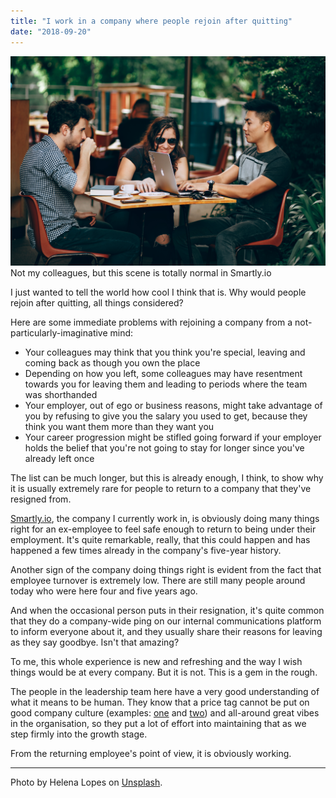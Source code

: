 ```yaml
---
title: "I work in a company where people rejoin after quitting"
date: "2018-09-20"
---
```


![people working laughing over laptop at cafe nick ang blog](images/helena-lopes-592971-unsplash.jpg) Not my colleagues, but this scene is totally normal in Smartly.io

I just wanted to tell the world how cool I think that is. Why would people rejoin after quitting, all things considered?

Here are some immediate problems with rejoining a company from a not-particularly-imaginative mind:

- Your colleagues may think that you think you're special, leaving and coming back as though you own the place
- Depending on how you left, some colleagues may have resentment towards you for leaving them and leading to periods where the team was shorthanded
- Your employer, out of ego or business reasons, might take advantage of you by refusing to give you the salary you used to get, because they think you want them more than they want you
- Your career progression might be stifled going forward if your employer holds the belief that you're not going to stay for longer since you've already left once

The list can be much longer, but this is already enough, I think, to show why it is usually extremely rare for people to return to a company that they've resigned from.

[Smartly.io](https://smartly.io), the company I currently work in, is obviously doing many things right for an ex-employee to feel safe enough to return to being under their employment. It's quite remarkable, really, that this could happen and has happened a few times already in the company's five-year history.

Another sign of the company doing things right is evident from the fact that employee turnover is extremely low. There are still many people around today who were here four and five years ago.

And when the occasional person puts in their resignation, it's quite common that they do a company-wide ping on our internal communications platform to inform everyone about it, and they usually share their reasons for leaving as they say goodbye. Isn't that amazing?

To me, this whole experience is new and refreshing and the way I wish things would be at every company. But it is not. This is a gem in the rough.

The people in the leadership team here have a very good understanding of what it means to be human. They know that a price tag cannot be put on good company culture (examples: [one](https://www.nickang.com/you-are-new-speak-up/) and [two](https://www.nickang.com/work-life-balance/)) and all-around great vibes in the organisation, so they put a lot of effort into maintaining that as we step firmly into the growth stage.

From the returning employee's point of view, it is obviously working.

* * *

Photo by Helena Lopes on [Unsplash](https://unsplash.com/photos/UZe35tk5UoA).
